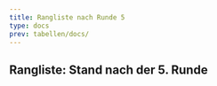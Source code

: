 ```yaml
---
title: Rangliste nach Runde 5
type: docs
prev: tabellen/docs/
---
```


## Rangliste: Stand nach der 5. Runde

